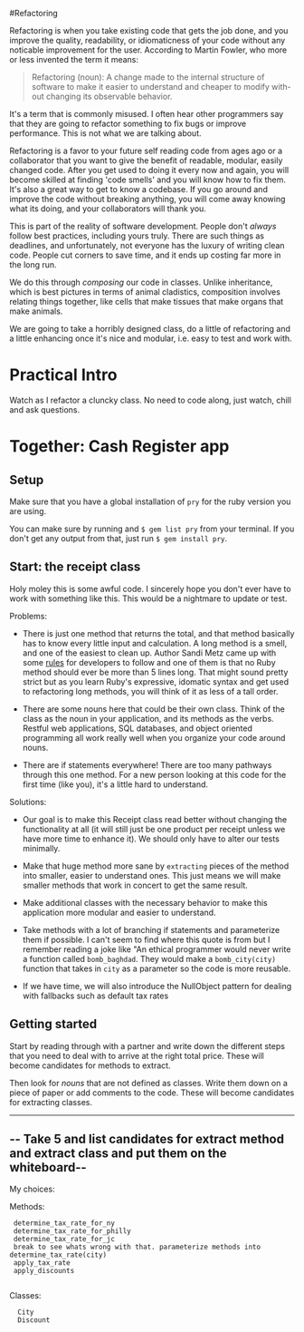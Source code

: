 #Refactoring

Refactoring is when you take existing code that gets the job done, and you improve the quality, readability, or idiomaticness of your code without any noticable improvement for the user. According to Martin Fowler, who more or less invented the term it means:

<blockquote>Refactoring (noun): A change made to the internal structure of software to make it easier to understand and cheaper to modify with-out changing its observable behavior.</blockquote>

It's a term that is commonly misused. I often hear other programmers say that they are going to refactor something to fix bugs or improve performance. This is not what we are talking about. 

Refactoring is a favor to your future self reading code from ages ago or a collaborator that you want to give the benefit of readable, modular, easily changed code. After you get used to doing it every now and again, you will become skilled at finding 'code smells' and you will know how to fix them. It's also a great way to get to know a codebase. If you go around and improve the code without breaking anything, you will come away knowing what its doing, and your collaborators will thank you.

This is part of the reality of software development. People don't _always_ follow best practices, including yours truly. There are such things as deadlines, and unfortunately, not everyone has the luxury of writing clean code. People cut corners to save time, and it ends up costing far more in the long run. 

We do this through _composing_ our code in classes. Unlike inheritance, which is best pictures in terms of animal cladistics, composition involves relating things together, like cells that make tissues that make organs that make animals. 

We are going to take a horribly designed class, do a little of refactoring and a little enhancing once it's nice and modular, i.e. easy to test and work with.

# Practical Intro

Watch as I refactor a cluncky class. No need to code along, just watch, chill and ask questions. 

# Together: Cash Register app

## Setup

Make sure that you have a global installation of `pry` for the ruby version you are using. 

You can make sure by running and `$ gem list pry` from your terminal. If you don't get any output from that, just run `$ gem install pry`.

## Start: the receipt class

Holy moley this is some awful code. I sincerely hope you don't ever have to work with something like this. This would be a nightmare to update or test. 

Problems: 

* There is just one method that returns the total, and that method basically has to know every little input and calculation. A long method is a smell, and one of the easiest to clean up. Author Sandi Metz came up with some [rules](https://robots.thoughtbot.com/sandi-metz-rules-for-developers) for developers to follow and one of them is that no Ruby method should ever be more than 5 lines long. That might sound pretty strict but as you learn Ruby's expressive, idomatic syntax and get used to refactoring long methods, you will think of it as less of a tall order.

* There are some nouns here that could be their own class. Think of the class as the noun in your application, and its methods as the verbs. Restful web applications, SQL databases, and object oriented programming all work really well when you organize your code around nouns.

* There are if statements everywhere! There are too many pathways through this one method. For a new person looking at this code for the first time (like you), it's a little hard to understand. 

Solutions: 

* Our goal is to make this Receipt class read better without changing the functionality at all (it will still just be one product per receipt unless we have more time to enhance it). We should only have to alter our tests minimally.

* Make that huge method more sane by `extracting` pieces of the method into smaller, easier to understand ones. This just means we will make smaller methods that work in concert to get the same result.

* Make additional classes with the necessary behavior to make this application more modular and easier to understand.

* Take methods with a lot of branching if statements and parameterize them if possible. I can't seem to find where this quote is from but I remember reading a joke like "An ethical programmer would never write a function called `bomb_baghdad`. They would make a `bomb_city(city)` function that takes in `city` as a parameter so the code is more reusable.

* If we have time, we will also introduce the NullObject pattern for dealing with fallbacks such as default tax rates

## Getting started

Start by reading through with a partner and write down the different steps that you need to deal with to arrive at the right total price. These will become candidates for methods to extract. 

Then look for _nouns_ that are not defined as classes. Write them down on a piece of paper or add comments to the code. These will become candidates for extracting classes.

---------------------------------------------------------------------------------------------------
-- Take 5 and list candidates for extract method and extract class and put them on the whiteboard--
---------------------------------------------------------------------------------------------------

My choices: 

Methods:

```
 determine_tax_rate_for_ny
 determine_tax_rate_for_philly
 determine_tax_rate_for_jc
 break to see whats wrong with that. parameterize methods into determine_tax_rate(city)
 apply_tax_rate
 apply_discounts
 
```

Classes: 

```
  City
  Discount

```

